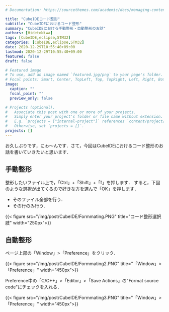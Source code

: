 ```yaml
---
# Documentation: https://sourcethemes.com/academic/docs/managing-content/

title: "CubeIDEコード整形"
subtitle: "CubeIDEにおけるコード整形"
summary: "CubeIDEにおける手動整形・自動整形のお話"
authors: [HidetoNiwa]
tags: [CubeIDE,eclipse,STM32]
categories: [CubeIDE,eclipse,STM32]
date: 2020-12-29T10:55:40+09:00
lastmod: 2020-12-29T10:55:40+09:00
featured: false
draft: false

# Featured image
# To use, add an image named `featured.jpg/png` to your page's folder.
# Focal points: Smart, Center, TopLeft, Top, TopRight, Left, Right, BottomLeft, Bottom, BottomRight.
image:
  caption: ""
  focal_point: ""
  preview_only: false

# Projects (optional).
#   Associate this post with one or more of your projects.
#   Simply enter your project's folder or file name without extension.
#   E.g. `projects = ["internal-project"]` references `content/project/deep-learning/index.md`.
#   Otherwise, set `projects = []`.
projects: []
---
```

お久しぶりです，にゎ～んです．さて，今回はCubeIDEにおけるコード整形のお話を書いていきたいと思います．

## 手動整形

整形したいファイル上で，「Ctrl」+「Shift」+「f」を押します．
すると，下図のような選択が出てくるので好きな方を選んで「OK」を押します．

* そのファイル全部を行う．
* その行のみ行う．

{{< figure src="/img/post/CubeIDE/Formmating.PNG" title="コード整形選択肢" width="250px">}}

## 自動整形

ページ上部の「Window」>「Preference」をクリック.

{{< figure src="/img/post/CubeIDE/Formmating2.PNG" title="「Window」>「Preference」" width="450px">}}

Preference中の「C/C++」>「Editor」>「Save Actions」の"Format source code"にチェックを入れる．

{{< figure src="/img/post/CubeIDE/Formmating3.PNG" title="「Window」>「Preference」" width="450px">}}
